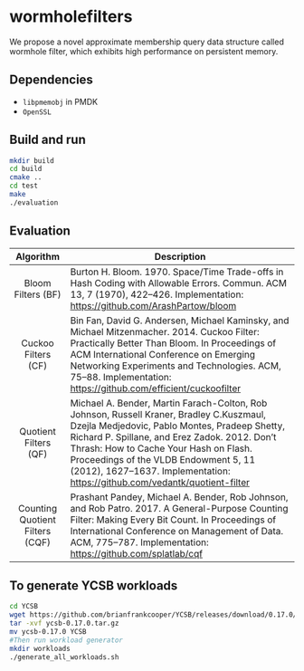 # wormholefilters

We propose a novel approximate membership query data structure called wormhole filter, which exhibits high performance on persistent memory.


## Dependencies

* `libpmemobj` in PMDK
* `OpenSSL`


## Build and run

```sh
mkdir build
cd build
cmake ..
cd test
make
./evaluation
```


## Evaluation

|Algorithm| Description|
|:----:|----|
|Bloom Filters (BF)|Burton H. Bloom. 1970. Space/Time Trade-offs in Hash Coding with Allowable Errors. Commun. ACM 13, 7 (1970), 422–426. Implementation: https://github.com/ArashPartow/bloom|
|Cuckoo Filters (CF)|Bin Fan, David G. Andersen, Michael Kaminsky, and Michael Mitzenmacher. 2014. Cuckoo Filter: Practically Better Than Bloom. In Proceedings of ACM International Conference on Emerging Networking Experiments and Technologies. ACM, 75–88. Implementation: https://github.com/efficient/cuckoofilter|
|Quotient Filters (QF)|Michael A. Bender, Martin Farach-Colton, Rob Johnson, Russell Kraner, Bradley C.Kuszmaul, Dzejla Medjedovic, Pablo Montes, Pradeep Shetty, Richard P. Spillane, and Erez Zadok. 2012. Don’t Thrash: How to Cache Your Hash on Flash. Proceedings of the VLDB Endowment 5, 11 (2012), 1627–1637. Implementation: https://github.com/vedantk/quotient-filter|
|Counting Quotient Filters (CQF)|Prashant Pandey, Michael A. Bender, Rob Johnson, and Rob Patro. 2017. A General-Purpose Counting Filter: Making Every Bit Count. In Proceedings of International Conference on Management of Data. ACM, 775–787. Implementation: https://github.com/splatlab/cqf|


## To generate YCSB workloads
```sh
cd YCSB
wget https://github.com/brianfrankcooper/YCSB/releases/download/0.17.0/ycsb-0.17.0.tar.gz
tar -xvf ycsb-0.17.0.tar.gz
mv ycsb-0.17.0 YCSB
#Then run workload generator
mkdir workloads
./generate_all_workloads.sh
```

